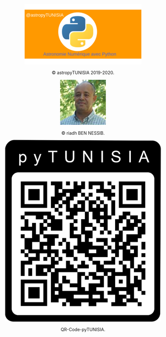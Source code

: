 <p align="center">

  <img src="images/astropy/astropyTUNISIA.png" alt="image de astropyTUNISIA" width="75%" height="75%" />

  <p align="center"> © astropyTUNISIA 2019-2020.</p>

</p>
<p align="center">

  <img src="images/riadhbennessib.png" alt="image de riadhbennessib" />
  <p align="center">© riadh BEN NESSIB.</p>

</p>


<p align="center">

  <img src="images/logos/QR-Code-pyTUNISIA.png" alt="image de qr code" />
  <p align="center">QR-Code-pyTUNISIA.</p>

</p>
